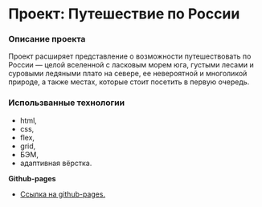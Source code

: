 # Проект: Путешествие по России

### Описание проекта
Проект расширяет представление о возможности путешествовать
по России — целой вселенной с ласковым морем юга, густыми лесами и
суровыми ледяными плато на севере, ее невероятной и многоликой природе,
а также местах, которые стоит посетить в первую очередь.

### Использванные технологии 
* html, 
* css, 
* flex,
* grid,
* БЭМ, 
* адаптивная вёрстка.

**Github-pages**

* [Ссылка на github-pages.](https://stern-ritter.github.io/russian-travel/)
